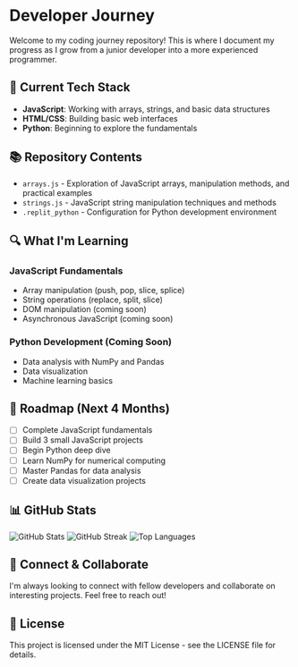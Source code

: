 # Developer Journey

Welcome to my coding journey repository! This is where I document my progress as I grow from a junior developer into a more experienced programmer.

## 🧰 Current Tech Stack

- **JavaScript**: Working with arrays, strings, and basic data structures
- **HTML/CSS**: Building basic web interfaces
- **Python**: Beginning to explore the fundamentals

## 📚 Repository Contents

- `arrays.js` - Exploration of JavaScript arrays, manipulation methods, and practical examples
- `strings.js` - JavaScript string manipulation techniques and methods
- `.replit_python` - Configuration for Python development environment

## 🔍 What I'm Learning

### JavaScript Fundamentals
- Array manipulation (push, pop, slice, splice)
- String operations (replace, split, slice)
- DOM manipulation (coming soon)
- Asynchronous JavaScript (coming soon)

### Python Development (Coming Soon)
- Data analysis with NumPy and Pandas
- Data visualization
- Machine learning basics

## 🚀 Roadmap (Next 4 Months)

- [ ] Complete JavaScript fundamentals
- [ ] Build 3 small JavaScript projects
- [ ] Begin Python deep dive
- [ ] Learn NumPy for numerical computing
- [ ] Master Pandas for data analysis
- [ ] Create data visualization projects

## 📊 GitHub Stats

![GitHub Stats](https://github-readme-stats.vercel.app/api?username=PolymerPatel&theme=dark&hide_border=true&include_all_commits=false&count_private=false)
![GitHub Streak](https://github-readme-streak-stats.herokuapp.com/?user=PolymerPatel&theme=dark&hide_border=true)
![Top Languages](https://github-readme-stats.vercel.app/api/top-langs/?username=PolymerPatel&theme=dark&hide_border=true&include_all_commits=false&count_private=false&layout=compact)

## 🤝 Connect & Collaborate

I'm always looking to connect with fellow developers and collaborate on interesting projects. Feel free to reach out!

## 📝 License

This project is licensed under the MIT License - see the LICENSE file for details.
